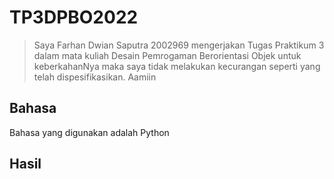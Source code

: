 # TP3DPBO2022

> Saya Farhan Dwian Saputra 2002969 mengerjakan Tugas Praktikum 3 dalam mata kuliah Desain Pemrogaman Berorientasi Objek untuk keberkahanNya maka saya tidak melakukan kecurangan seperti yang telah dispesifikasikan. Aamiin

## Bahasa

Bahasa yang digunakan adalah Python

## Hasil
